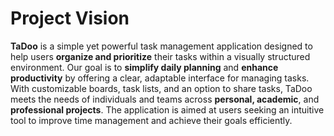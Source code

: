 # Project Vision

**TaDoo** is a simple yet powerful task management application designed to help users **organize and prioritize** their tasks within a visually structured environment. Our goal is to **simplify daily planning** and **enhance productivity** by offering a clear, adaptable interface for managing tasks. With customizable boards, task lists, and an option to share tasks, TaDoo meets the needs of individuals and teams across **personal, academic**, and **professional projects**. The application is aimed at users seeking an intuitive tool to improve time management and achieve their goals efficiently.